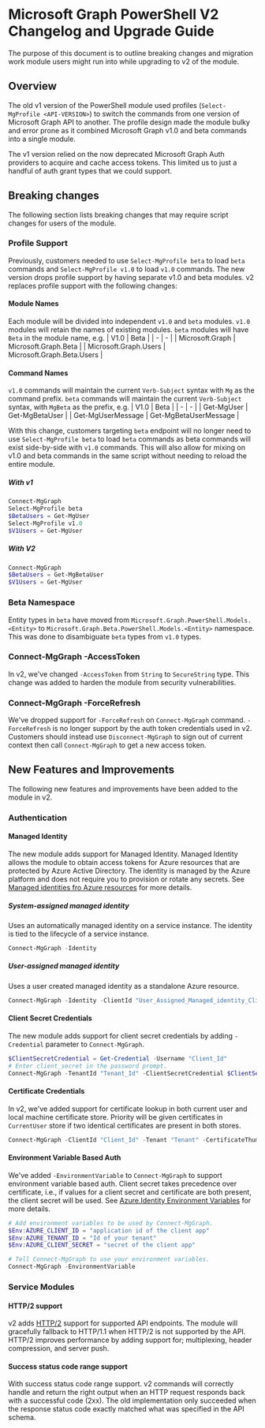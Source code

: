 ﻿# Microsoft Graph PowerShell V2 Changelog and Upgrade Guide

The purpose of this document is to outline breaking changes and migration work module users might run into while upgrading to v2 of the module.

## Overview

The old v1 version of the PowerShell module used profiles (`Select-MgProfile <API-VERSION>`) to switch the commands from one version of Microsoft Graph API to another. The profile design made the module bulky and error prone as it combined Microsoft Graph v1.0 and beta commands into a single module.

The v1 version relied on the now deprecated Microsoft Graph Auth providers to acquire and cache access tokens. This limited us to just a handful of auth grant types that we could support.

## Breaking changes

The following section lists breaking changes that may require script changes for users of the module.

### Profile Support

Previously, customers needed to use `Select-MgProfile beta` to load `beta` commands and `Select-MgProfile v1.0` to load `v1.0` commands. The new version drops profile support by having separate v1.0 and beta modules. v2 replaces profile support with the following changes:

#### Module Names

Each module will be divided into independent `v1.0` and `beta` modules. `v1.0` modules will retain the names of existing modules. `beta` modules will have `Beta` in the module name, e.g.
| V1.0 | Beta |
| - | - |
| Microsoft.Graph | Microsoft.Graph.Beta |
| Microsoft.Graph.Users | Microsoft.Graph.Beta.Users |

#### Command Names

`v1.0` commands will maintain the current `Verb-Subject` syntax with `Mg` as the command prefix. `beta` commands will maintain the current `Verb-Subject` syntax, with `MgBeta` as the prefix, e.g.
| V1.0 | Beta |
| - | - |
| Get-MgUser | Get-MgBetaUser |
| Get-MgUserMessage | Get-MgBetaUserMessage |

With this change, customers targeting `beta` endpoint will no longer need to use `Select-MgProfile beta` to load `beta` commands as beta commands will exist side-by-side with `v1.0` commands. This will also allow for mixing on v1.0 and beta commands in the same script without needing to reload the entire module.

##### With v1

```PowerShell
Connect-MgGraph
Select-MgProfile beta
$BetaUsers = Get-MgUser
Select-MgProfile v1.0
$V1Users = Get-MgUser
```

##### With V2

```PowerShell
Connect-MgGraph
$BetaUsers = Get-MgBetaUser
$V1Users = Get-MgUser
```

### Beta Namespace

Entity types in `beta` have moved from `Microsoft.Graph.PowerShell.Models.<Entity>` to `Microsoft.Graph.Beta.PowerShell.Models.<Entity>` namespace. This was done to disambiguate `beta` types from `v1.0` types.

### Connect-MgGraph -AccessToken

In v2, we've changed `-AccessToken` from `String` to `SecureString` type. This change was added to harden the module from security vulnerabilities.

### Connect-MgGraph -ForceRefresh

We've dropped support for `-ForceRefresh` on `Connect-MgGraph` command. `-ForceRefresh` is no longer support by the auth token credentials used in v2. Customers should instead use `Disconnect-MgGraph` to sign out of current context then call `Connect-MgGraph` to get a new access token.

## New Features and Improvements

The following new features and improvements have been added to the module in v2.

### Authentication

#### Managed Identity

The new module adds support for Managed Identity. Managed Identity allows the module to obtain access tokens for Azure resources that are protected by Azure Active Directory. The identity is managed by the Azure platform and does not require you to provision or rotate any secrets. See [Managed identities fro Azure resources](https://learn.microsoft.com/azure/active-directory/managed-identities-azure-resources/overview) for more details.

##### System-assigned managed identity

Uses an automatically managed identity on a service instance. The identity is tied to the lifecycle of a service instance.

```PowerShell
Connect-MgGraph -Identity
```

##### User-assigned managed identity

Uses a user created managed identity as a standalone Azure resource.

```PowerShell
Connect-MgGraph -Identity -ClientId "User_Assigned_Managed_identity_Client_Id"
```

#### Client Secret Credentials

The new module adds support for client secret credentials by adding `-Credential` parameter to `Connect-MgGraph`.

```PowerShell
$ClientSecretCredential = Get-Credential -Username "Client_Id"
# Enter client_secret in the password prompt.
Connect-MgGraph -TenantId "Tenant_Id" -ClientSecretCredential $ClientSecretCredential
```

#### Certificate Credentials

In v2, we've added support for certificate lookup in both current user and local machine certificate store. Priority will be given certificates in `CurrentUser` store if two identical certificates are present in both stores.

```PowerShell
Connect-MgGraph -ClientId "Client_Id" -Tenant "Tenant" -CertificateThumbprint "Cert_Thumbprint"
```

#### Environment Variable Based Auth

We've added `-EnvironmentVariable` to `Connect-MgGraph` to support environment variable based auth. Client secret takes precedence over certificate, i.e., if values for a client secret and certificate are both present, the client secret will be used. See [Azure.Identity Environment Variables](https://github.com/Azure/azure-sdk-for-net/tree/main/sdk/identity/Azure.Identity#environment-variables) for more details.

```PowerShell
# Add environment variables to be used by Connect-MgGraph.
$Env:AZURE_CLIENT_ID = "application id of the client app"
$Env:AZURE_TENANT_ID = "Id of your tenant"
$Env:AZURE_CLIENT_SECRET = "secret of the client app"

# Tell Connect-MgGraph to use your environment variables.
Connect-MgGraph -EnvironmentVariable
```

### Service Modules

#### HTTP/2 support

v2 adds [HTTP/2](https://httpwg.org/specs/rfc7540.html) support for supported API endpoints. The module will gracefully fallback to HTTP/1.1 when HTTP/2 is not supported by the API. HTTP/2 improves performance by adding support for; multiplexing, header compression, and server push.

#### Success status code range support

With success status code range support. v2 commands will correctly handle and return the right output when an HTTP request responds back with a successful code (2xx). The old implementation only succeeded when the response status code exactly matched what was specified in the API schema.
